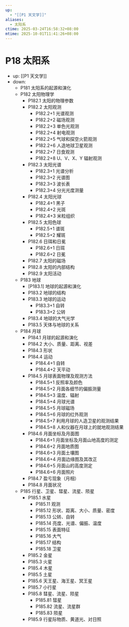 ```yaml
---
up:
  - "[[P1 天文学]]"
aliases:
  - 太阳系
ctime: 2025-03-24T16:58:32+08:00
mtime: 2025-10-01T11:41:26+08:00
---
```


# P18 太阳系

- up: [[P1 天文学]]
- down:	
	- P181 太阳系的起源和演化
	- P182 太阳物理学
		- P182.1 太阳的物理参数
		- P182.2 太阳观测
			- P182.2+1 光谱观测
			- P182.2+2 磁场观测
			- P182.2+3 单色光观测
			- P182.2+4 射电观测
			- P182.2+5 气球和探空火箭观测
			- P182.2+6 人造地球卫星观测
			- P182.2+7 日食观测
			- P182.2+8 U、V、X、Y 辐射观测
		- P182.3 太阳光谱
			- P182.3+1 光谱分析
			- P182.3+2 光谱图
			- P182.3+3 波长表
			- P182.3+4 分光光度测量
		- P182.4 太阳光球
			- P182.4+1 黑子
			- P182.4+2 光斑
			- P182.4+3 米粒组织
		- P182.5 太阳色球
			- P182.5+1 谱斑
			- P182.5+2 耀斑
		- P182.6 日珥和日冕
			- P182.6+1 日珥
			- P182.6+2 日冕
		- P182.7 太阳的磁场
		- P182.8 太阳的内部结构
		- P182.9 太阳活动
	- P183 地球
		- [P183.1] 地球的起源和演化
		- P183.2 地球的结构
		- P183.3 地球的运动
			- P183.3+1 自转
			- P183.3+2 公转
		- P183.4 地球的大气光学
		- P183.5 天体与地球的关系
	- P184 月球
		- P184.1 月球的起源和演化
		- P184.2 大小、质量、距离、视差
		- P184.3 形状
		- P184.4 运动
			- P184.4+1 自转
			- P184.4+2 天平动
		- P184.5 月球表面物理及观测方法
			- P184.5+1 反照率及颜色
			- P184.5+2 月面各细节的偏振测量
			- P184.5+3 温度、辐射
			- P184.5+4 月球光谱
			- P184.5+5 月球磁场
			- P184.5+6 月球的红外观测
			- P184.5+7 利用月球的人造卫星的观测结果
			- P184.5+8 人和仪器在月球上的就地观测结果
		- P184.6 月面坐标及月面图
			- P184.6+1 月面坐标及月面山地高度的测定
			- P184.6+2 月面地质图
			- P184.6+3 月面土壤图
			- P184.6+4 月面边缘图及其改正
			- P184.6+5 月面山的高度测定
			- P184.6+6 月面照片
		- P184.7 盈亏现象（月相）
		- P184.8 月面状况
	- P185 行星、卫星、彗星、流星、陨星
		- P185.1 水星
			- P185.11 观测
			- P185.12 形状、距离、大小、质量、密度
			- P185.13 公转、自转
			- P185.14 亮度、光谱、偏振、温度
			- P185.15 表面特征
			- P185.16 大气
			- P185.17 结构
			- P185.18 卫星
		- P185.2 金星
		- P185.3 火星
		- P185.4 木星
		- P185.5 土星
		- P185.6 天王星、海王星、冥王星
		- P185.7 小行星
		- P185.8 彗星、流星、陨星
			- P185.81 彗星
			- P185.82 流星、流星群
			- P185.83 陨星
		- P185.9 行星际物质、黄道光、对日照
	
